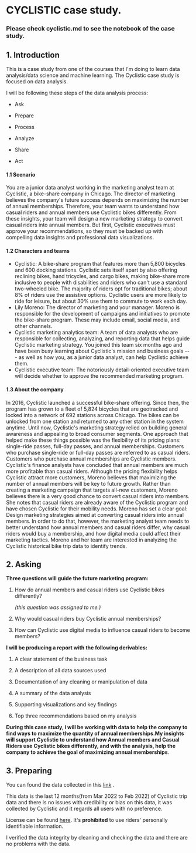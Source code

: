 # CYCLISTIC case study.

### Please check cyclistic.md to see the notebook of the case study.

## 1. Introduction

This is a case study from one of the courses that I'm doing to learn data analysis/data science and machine learning. The Cyclistic case study is focused on data analysis.

I will be following these steps of the data analysis process:

-   Ask

-   Prepare

-   Process

-   Analyze

-   Share

-   Act

#### 1.1 Scenario

You are a junior data analyst working in the marketing analyst team at Cyclistic, a bike-share company in Chicago. The director of marketing believes the company's future success depends on maximizing the number of annual memberships. Therefore, your team wants to understand how casual riders and annual members use Cyclistic bikes differently. From these insights, your team will design a new marketing strategy to convert casual riders into annual members. But first, Cyclistic executives must approve your recommendations, so they must be backed up with compelling data insights and professional data visualizations.

#### 1.2 Characters and teams

-   Cyclistic: A bike-share program that features more than 5,800 bicycles and 600 docking stations. Cyclistic sets itself apart by also offering reclining bikes, hand tricycles, and cargo bikes, making bike-share more inclusive to people with disabilities and riders who can't use a standard two-wheeled bike. The majority of riders opt for traditional bikes; about 8% of riders use the assistive options. Cyclistic users are more likely to ride for leisure, but about 30% use them to commute to work each day.
-   Lily Moreno: The director of marketing and your manager. Moreno is responsible for the development of campaigns and initiatives to promote the bike-share program. These may include email, social media, and other channels.
-   Cyclistic marketing analytics team: A team of data analysts who are responsible for collecting, analyzing, and reporting data that helps guide Cyclistic marketing strategy. You joined this team six months ago and have been busy learning about Cyclistic's mission and business goals --- as well as how you, as a junior data analyst, can help Cyclistic achieve them.
-   Cyclistic executive team: The notoriously detail-oriented executive team will decide whether to approve the recommended marketing program.

#### 1.3 About the company

In 2016, Cyclistic launched a successful bike-share offering. Since then, the program has grown to a fleet of 5,824 bicycles that are geotracked and locked into a network of 692 stations across Chicago. The bikes can be unlocked from one station and returned to any other station in the system anytime. Until now, Cyclistic's marketing strategy relied on building general awareness and appealing to broad consumer segments. One approach that helped make these things possible was the flexibility of its pricing plans: single-ride passes, full-day passes, and annual memberships. Customers who purchase single-ride or full-day passes are referred to as casual riders. Customers who purchase annual memberships are Cyclistic members. Cyclistic's finance analysts have concluded that annual members are much more profitable than casual riders. Although the pricing flexibility helps Cyclistic attract more customers, Moreno believes that maximizing the number of annual members will be key to future growth. Rather than creating a marketing campaign that targets all-new customers, Moreno believes there is a very good chance to convert casual riders into members. She notes that casual riders are already aware of the Cyclistic program and have chosen Cyclistic for their mobility needs. Moreno has set a clear goal: Design marketing strategies aimed at converting casual riders into annual members. In order to do that, however, the marketing analyst team needs to better understand how annual members and casual riders differ, why casual riders would buy a membership, and how digital media could affect their marketing tactics. Moreno and her team are interested in analyzing the Cyclistic historical bike trip data to identify trends.

## 2. Asking

**Three questions will guide the future marketing program:**

1.  How do annual members and casual riders use Cyclistic bikes differently?

    *(this question was assigned to me.)*

2.  Why would casual riders buy Cyclistic annual memberships?

3.  How can Cyclistic use digital media to influence casual riders to become members?

**I will be producing a report with the following derivables:**

1.  A clear statement of the business task

2.  A description of all data sources used

3.  Documentation of any cleaning or manipulation of data

4.  A summary of the data analysis

5.  Supporting visualizations and key findings

6.  Top three recommendations based on my analysis

**During this case study, i will be working with data to help the company to find ways to maximize the quantity of annual memberships.My insights will support Cyclistic to understand how Annual members and Casual Riders use Cyclistic bikes differently, and with the analysis, help the company to achieve the goal of maximizing annual memberships**.

## 3. Preparing

You can found the data collected in this [link](https://divvy-tripdata.s3.amazonaws.com/index.html) .

This data is the last 12 months(from Mar 2022 to Feb 2022) of Cyclistic trip data and there is no issues with credibility or bias on this data, it was collected by Cyclistic and it regards all users with no preference.

License can be found [here](https://ride.divvybikes.com/data-license-agreement). It's **prohibited** to use riders' personally identifiable information.

I verified the data integrity by cleaning and checking the data and there are no problems with the data.
